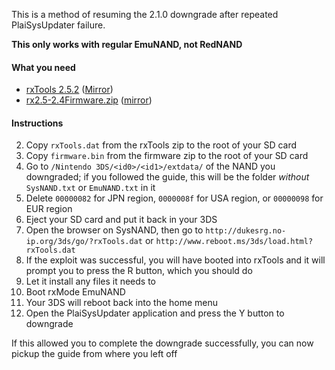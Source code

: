 This is a method of resuming the 2.1.0 downgrade after repeated PlaiSysUpdater failure.

**This only works with regular EmuNAND, not RedNAND**

#### What you need

* [rxTools 2.5.2](https://github.com/roxas75/rxTools/releases/download/2.5.2/release.rar) ([Mirror](http://rxtools.net/php/downloads.php?dl=rxTools%20v2.5.2))  
* [rx2.5-2.4Firmware.zip](https://mega.nz/#!MwciVCYS!lVIL5hyWV-Z1RVD-H1iGKPhH7fFaqM0Gc-rhE_KqLxs) ([mirror](https://drive.google.com/file/d/0BzPfvjeuhqoDclZ3bGowY25kN0E/view?usp=sharing))

#### Instructions

2. Copy `rxTools.dat` from the rxTools zip to the root of your SD card
3. Copy `firmware.bin` from the firmware zip to the root of your SD card
3. Go to `/Nintendo 3DS/<id0>/<id1>/extdata/` of the NAND you downgraded; if you followed the guide, this will be the <id0> folder *without* `SysNAND.txt` or `EmuNAND.txt` in it
4. Delete `00000082` for JPN region, `0000008f` for USA region, or `00000098` for EUR region
8. Eject your SD card and put it back in your 3DS
19. Open the browser on SysNAND, then go to `http://dukesrg.no-ip.org/3ds/go/?rxTools.dat` or `http://www.reboot.ms/3ds/load.html?rxTools.dat`
20. If the exploit was successful, you will have booted into rxTools and it will prompt you to press the R button, which you should do
21. Let it install any files it needs to
22. Boot rxMode EmuNAND
24. Your 3DS will reboot back into the home menu
28. Open the PlaiSysUpdater application and press the Y button to downgrade

If this allowed you to complete the downgrade successfully, you can now pickup the guide from where you left off